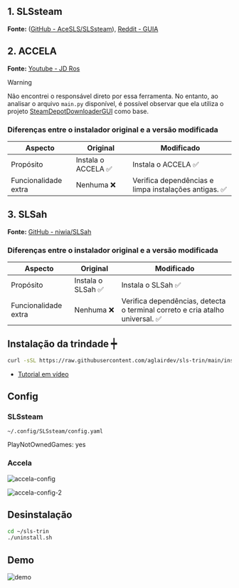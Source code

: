 ## 1. SLSsteam

**Fonte:** ([GitHub - AceSLS/SLSsteam](https://github.com/AceSLS/SLSsteam)), [Reddit - GUIA](https://www.reddit.com/r/SteamDeckPirates/comments/1leqim0/guide_slssteam_how_to_unlock_dlcs_bypass_family/?tl=pt-br)

## 2. ACCELA

**Fonte:** [Youtube - JD Ros](https://www.youtube.com/watch?v=jQUEtr200SU)

> [!WARNING]
> 
> Não encontrei o responsável direto por essa ferramenta. No entanto, ao analisar o arquivo `main.py` disponível, é possível observar que ela utiliza o projeto [SteamDepotDownloaderGUI](https://github.com/mmvanheusden/SteamDepotDownloaderGUI?tab=readme-ov-file) como base.

### Diferenças entre o instalador original e a versão modificada

| Aspecto              | Original           | Modificado                                           |
| -------------------- | ------------------ | ---------------------------------------------------- |
| Propósito            | Instala o ACCELA ✅ | Instala o ACCELA ✅                                   |
| Funcionalidade extra | Nenhuma ❌          | Verifica dependências e limpa instalações antigas. ✅ |

## 3. SLSah

**Fonte:** [GitHub - niwia/SLSah](https://github.com/niwia/SLSah) 

### Diferenças entre o instalador original e a versão modificada

| Aspecto              | Original          | Modificado                                                                   |
| -------------------- | ----------------- | ---------------------------------------------------------------------------- |
| Propósito            | Instala o SLSah ✅ | Instala o SLSah ✅                                                            |
| Funcionalidade extra | Nenhuma ❌         | Verifica dependências, detecta o terminal correto e cria atalho universal. ✅ |

## Instalação da trindade ┿

```bash
curl -sSL https://raw.githubusercontent.com/aglairdev/sls-trin/main/install.sh | bash
```

- [Tutorial em vídeo](https://www.youtube.com/watch?v=MH8kYaEtA6U)

## Config

### SLSsteam

`~/.config/SLSsteam/config.yaml`

PlayNotOwnedGames: yes

### Accela

![accela-config](accela-config.png)

![accela-config-2](accela-config-2.png)

## Desinstalação

```bash
cd ~/sls-trin
./uninstall.sh
```

## Demo

![demo](demo.gif)
